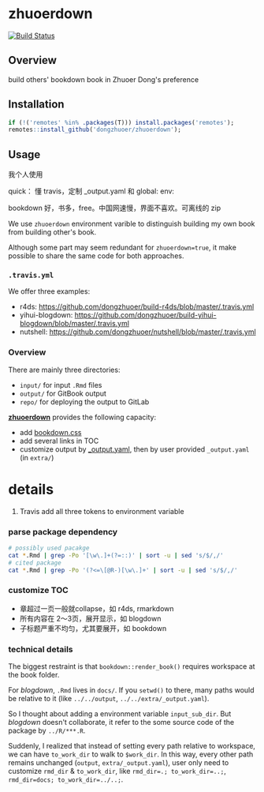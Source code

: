 # zhuoerdown
[![Build Status](https://travis-ci.com/dongzhuoer/zhuoerdown.svg?branch=master)](https://travis-ci.com/dongzhuoer/zhuoerdown)

## Overview

build others' bookdown book in Zhuoer Dong's preference

## Installation

```r
if (!('remotes' %in% .packages(T))) install.packages('remotes');
remotes::install_github('dongzhuoer/zhuoerdown');
```

## Usage

我个人使用

quick： 懂 travis，定制 _output.yaml 和 global: env:

bookdown 好，书多，free。中国网速慢，界面不喜欢。可离线的 zip



We use `zhuoerdown` environment varible to distinguish building my own book from building other's book.

Although some part may seem redundant for `zhuoerdown=true`, it make possible to share the same code for both approaches. 



### `.travis.yml`

We offer three examples:

- r4ds: https://github.com/dongzhuoer/build-r4ds/blob/master/.travis.yml
- yihui-blogdown: https://github.com/dongzhuoer/build-yihui-blogdown/blob/master/.travis.yml
- nutshell: https://github.com/dongzhuoer/nutshell/blob/master/.travis.yml



### Overview

There are mainly three directories:

- `input/` for input `.Rmd` files
- `output/` for GitBook output
- `repo/` for deploying the output to GitLab

[**zhuoerdown**](https://github.com/dongzhuoer/zhuoerdown) provides the following capacity:

- add [bookdown.css](https://github.com/dongzhuoer/zhuoerdown/blob/master/inst/bookdown.css)
- add several links in TOC
- customize output by [_output.yaml](https://github.com/dongzhuoer/zhuoerdown/blob/master/inst/_output.yaml), then by user provided `_output.yaml` (in `extra/`)


# details

1. Travis add all three tokens to environment variable



### parse package dependency

```bash
# possibly used pacakge
cat *.Rmd | grep -Po '[\w\.]+(?=::)' | sort -u | sed 's/$/,/' 
# cited package
cat *.Rmd | grep -Po '(?<=\[@R-)[\w\.]+' | sort -u | sed 's/$/,/' 
```


### customize TOC

- 章超过一页一般就collapse，如 r4ds, rmarkdown
- 所有内容在 2～3页，展开显示，如 blogdown
- 子标题严重不均匀，尤其要展开，如 bookdown



### technical details

The biggest restraint is that `bookdown::render_book()` requires workspace at the book folder.

For _blogdown_, `.Rmd` lives in `docs/`. If you `setwd()` to there, many paths would be relative to it (like `../../output`, `../../extra/_output.yaml`). 

So I thought about adding a environment variable `input_sub_dir`. But _blogdown_ doesn't collaborate, it refer to the some source code of the package by `../R/***.R`.

Suddenly, I realized that instead of setting every path relative to workspace, we can have `to_work_dir` to walk to `$work_dir`. In this way, every other path remains unchanged (`output`, `extra/_output.yaml`), user only need to customize `rmd_dir` & `to_work_dir`, like `rmd_dir=.; to_work_dir=..;`, `rmd_dir=docs; to_work_dir=../..;`.

